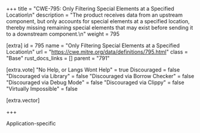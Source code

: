 +++
title = "CWE-795: Only Filtering Special Elements at a Specified Location\n"
description = "The product receives data from an upstream component, but only accounts for special elements at a specified location, thereby missing remaining special elements that may exist before sending it to a downstream component.\n"
weight = 795

[extra]
id = 795
name = "Only Filtering Special Elements at a Specified Location\n"
url = "https://cwe.mitre.org/data/definitions/795.html"
class = "Base"
rust_docs_links = []
parent = "791"

[extra.vote]
"No Help, or Langs Wont Help" = true
Discouraged = false
"Discouraged via Library" = false
"Discouraged via Borrow Checker" = false
"Discouraged via Debug Mode" = false
"Discouraged via Clippy" = false
"Virtually Impossible" = false

[extra.vector]

+++

Application-specific